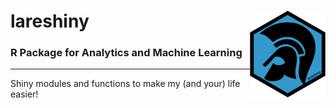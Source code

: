# lareshiny <img src='man/figures/logo.png' align="right" height="139px" />
### R Package for Analytics and Machine Learning
----

Shiny modules and functions to make my (and your) life easier!
